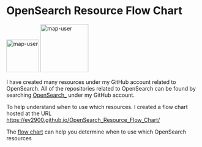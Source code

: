 # OpenSearch Resource Flow Chart

 <img width="85" alt="map-user" src="https://img.shields.io/badge/views-246-green"> <img width="125" alt="map-user" src="https://img.shields.io/badge/unique visits-071-green">

I have created many resources under my GitHub account related to OpenSearch. All of the repositories related to OpenSearch can be found by searching [OpenSearch_](https://github.com/ev2900?tab=repositories&q=OpenSearch_&type=&language=&sort=) under my GitHub account.

To help understand when to use which resources. I created a flow chart hosted at the URL https://ev2900.github.io/OpenSearch_Resource_Flow_Chart/

The [flow chart](https://ev2900.github.io/OpenSearch_Resource_Flow_Chart/) can help you determine when to use which OpenSearch resources
